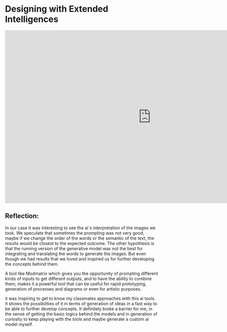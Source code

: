 # Designing with Extended Intelligences

<iframe src="https://docs.google.com/presentation/d/e/2PACX-1vRCEAKtLrddyYzd4zVLS_XmRyrmHRGYBBbnuV0HuqMbogN53jAJpV8d8dPy7tuUDyMElkmA_DlQos9c/embed?start=false&loop=false&delayms=3000" frameborder="0" width="960" height="569" allowfullscreen="true" mozallowfullscreen="true" webkitallowfullscreen="true"></iframe>

## Reflection:

In our case it was interesting to see the ai´s interpretation of the images we took. We speculate that sometimes the prompting was not very good, maybe if we change the order of the words or the semantic of the text, the results would be closest to the expected outcome. The other hypothesis is that the running version of the generative model was not the best for integrating and translating the words to generate the images. But even though we had results that we loved and inspired us for further developing the concepts behind them.

A tool like Modmatrix which gives you the opportunity of prompting different kinds of inputs to get different outputs, and to have the ability to combine them, makes it a powerful tool that can be useful for rapid prototyping, generation of processes and diagrams or even for artistic purposes. 

it was inspiring to get to know my classmates approaches with this ai tools. It shows the possibilities of it in terms of generation of ideas in a fast way to be able to further develop concepts. It definitely broke a barrier for me, in the sense of getting the basic logics behind the models and in generation of curiosity to keep playing with the tools and maybe generate a custom ai model myself.


















